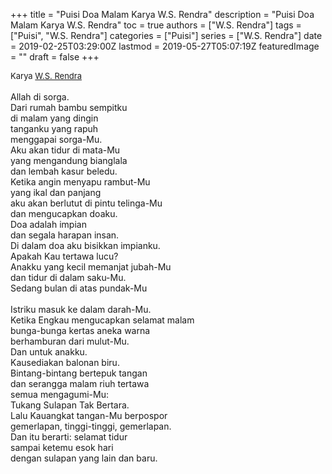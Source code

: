 +++
title = "Puisi Doa Malam Karya W.S. Rendra"
description = "Puisi Doa Malam Karya W.S. Rendra"
toc = true
authors = ["W.S. Rendra"]
tags = ["Puisi", "W.S. Rendra"]
categories = ["Puisi"]
series = ["W.S. Rendra"]
date = 2019-02-25T03:29:00Z
lastmod = 2019-05-27T05:07:19Z
featuredImage = ""
draft = false
+++

<div style="text-align: justify;">
<div style="font-size: small;">Karya <a href="/authors/w.s.-rendra/" target="_blank">W.S. Rendra</a></div><br />
Allah di sorga.<br />Dari rumah bambu sempitku<br />di malam yang dingin<br />tanganku yang rapuh<br />menggapai sorga-Mu.<br />Aku akan tidur di mata-Mu<br />yang mengandung bianglala<br />dan lembah kasur beledu.<br />Ketika angin menyapu rambut-Mu<br />yang ikal dan panjang<br />aku akan berlutut di pintu telinga-Mu<br />dan mengucapkan doaku.<br />Doa adalah impian<br />dan segala harapan insan.<br />Di dalam doa aku bisikkan impianku.<br />Apakah Kau tertawa lucu?<br />Anakku yang kecil memanjat jubah-Mu<br />dan tidur di dalam saku-Mu.<br />Sedang bulan di atas pundak-Mu<br /><br />Istriku masuk ke dalam darah-Mu.<br />Ketika Engkau mengucapkan selamat malam<br />bunga-bunga kertas aneka warna<br />berhamburan dari mulut-Mu.<br />Dan untuk anakku.<br />Kausediakan balonan biru.<br />Bintang-bintang bertepuk tangan<br />dan serangga malam riuh tertawa<br />semua mengagumi-Mu:<br />Tukang Sulapan Tak Bertara.<br />Lalu Kauangkat tangan-Mu berpospor<br />gemerlapan, tinggi-tinggi, gemerlapan.<br />Dan itu berarti: selamat tidur<br />sampai ketemu esok hari<br />dengan sulapan yang lain dan baru.</div>
